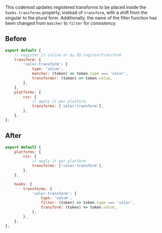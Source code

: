 

This codemod updates registered transforms to be placed inside the `hooks.transforms` property, instead of `transform`, with a shift from the singular to the plural form. Additionally, the name of the filter function has been changed from `matcher` to `filter` for consistency.

## Before

```jsx
export default {
    // register it inline or by SD.registerTransform
    transform: {
        'color-transform': {
            type: 'value',
            matcher: (token) => token.type === 'color',
            transformer: (token) => token.value,
        },
    },
    platforms: {
        css: {
            // apply it per platform
            transforms: ['color-transform'],
        },
    },
};

```

## After

```jsx
export default {
    platforms: {
        css: {
            // apply it per platform
            transforms: ['color-transform'],
        },
    },

    hooks: {
        transforms: {
            'color-transform': {
                type: 'value',
                filter: (token) => token.type === 'color',
                transform: (token) => token.value,
            },
        },
    },
};

```

